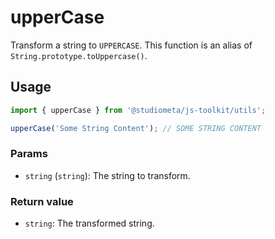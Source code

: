# upperCase

Transform a string to `UPPERCASE`. This function is an alias of `String.prototype.toUppercase()`.

## Usage

```js twoslash
import { upperCase } from '@studiometa/js-toolkit/utils';

upperCase('Some String Content'); // SOME STRING CONTENT
```

### Params

- `string` (`string`): The string to transform.

### Return value

- `string`: The transformed string.
